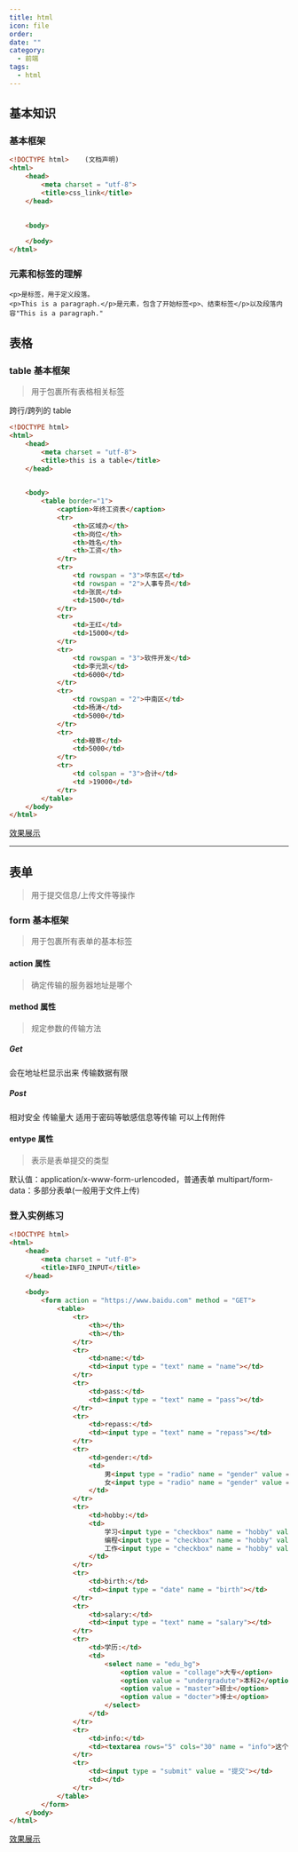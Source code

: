```yaml
---
title: html
icon: file
order: 
date: ""
category:
  - 前端
tags:
  - html
---
```

## 基本知识
### 基本框架
```html
<!DOCTYPE html>    (文档声明)
<html>
	<head>
		<meta charset = "utf-8">
		<title>css_link</title>
	</head>

	
	<body>

	</body>
</html>
```
### 元素和标签的理解
```
<p>是标签，用于定义段落。
<p>This is a paragraph.</p>是元素，包含了开始标签<p>、结束标签</p>以及段落内容"This is a paragraph."
```


## 表格
### table 基本框架
>用于包裹所有表格相关标签

跨行/跨列的 table
```html
<!DOCTYPE html>
<html> 
	<head>
		<meta charset = "utf-8">
		<title>this is a table</title>
	</head>

	
	<body>
		<table border="1">
			<caption>年终工资表</caption>
			<tr>
				<th>区域办</th>
				<th>岗位</th>
				<th>姓名</th>
				<th>工资</th>
			</tr>
			<tr>
				<td rowspan = "3">华东区</td>
				<td rowspan = "2">人事专员</td>
				<td>张民</td>
				<td>1500</td>
			</tr>
			<tr>
				<td>王红</td>
				<td>15000</td>
			</tr>
			<tr>
				<td rowspan = "3">软件开发</td>
				<td>李元凯</td>
				<td>6000</td>
			</tr>
			<tr>
				<td rowspan = "2">中南区</td>
				<td>杨涛</td>
				<td>5000</td>			
			</tr>
			<tr>
				<td>粮草</td>
				<td>5000</td>			
			</tr>
			<tr>
				<td colspan = "3">合计</td>
				<td >19000</td>
			</tr>
		</table>
	</body>
</html>
```
[效果展示](../html/studyproj/table.html)

---
## 表单
>用于提交信息/上传文件等操作
###  form 基本框架
>用于包裹所有表单的基本标签
#### action 属性
>确定传输的服务器地址是哪个
#### method 属性
>规定参数的传输方法
##### Get
会在地址栏显示出来
传输数据有限
##### Post
相对安全
传输量大
适用于密码等敏感信息等传输
可以上传附件
#### entype 属性
>表示是表单提交的类型

默认值：application/x-www-form-urlencoded，普通表单
multipart/form-data：多部分表单(一般用于文件上传)	

### 登入实例练习
```html
<!DOCTYPE html>
<html>
	<head>
		<meta charset = "utf-8">
		<title>INFO_INPUT</title>
	</head>
	
	<body>
		<form action = "https://www.baidu.com" method = "GET">
			<table>
				<tr>
					<th></th>
					<th></th>
				</tr>
				<tr>
					<td>name:</td>
					<td><input type = "text" name = "name"></td>
				</tr>			
				<tr>
					<td>pass:</td>
					<td><input type = "text" name = "pass"></td>
				</tr>
				<tr>
					<td>repass:</td>
					<td><input type = "text" name = "repass"></td>
				</tr>
				<tr>
					<td>gender:</td>
					<td>
						男<input type = "radio" name = "gender" value = "man">
						女<input type = "radio" name = "gender" value = "female">
					</td>
				</tr>
				<tr>
					<td>hobby:</td>
					<td>
						学习<input type = "checkbox" name = "hobby" value = "study">
						编程<input type = "checkbox" name = "hobby" value = "debuging">
						工作<input type = "checkbox" name = "hobby" value = "work">
					</td>
				</tr>
				<tr>
					<td>birth:</td>
					<td><input type = "date" name = "birth"></td>
				</tr>
				<tr>
					<td>salary:</td>
					<td><input type = "text" name = "salary"></td>
				</tr>
				<tr>
					<td>学历:</td>
					<td>
						<select name = "edu_bg">
							<option value = "collage">大专</option>
							<option value = "undergradute">本科2</option>
							<option value = "master">硕士</option>
							<option value = "docter">博士</option>
						</select>
					</td>
				</tr>
				<tr>
					<td>info:</td>
					<td><textarea rows="5" cols="30" name = "info">这个家伙很懒，什么都没留下</textarea></td>
				</tr>
				<tr>
					<td><input type = "submit" value = "提交"></td>
					<td></td>
				</tr>
			</table>	
		</form>
	</body>
</html>
```
[效果展示](../html/studyproj/info_input.html)
